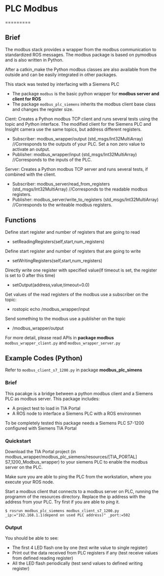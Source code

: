 # PLC Modbus
=========
## Brief
The modbus stack provides a wrapper from the modbus communication to standardized ROS messages. The modbus package is based on pymodbus and is also written in Python.

After a catkin_make the Python modbus classes are also available from the outside and can be easily integrated in other packages.

This stack was tested by interfacing with a Siemens PLC

* The package `modbus` is the basic python wrapper for <strong> modbus server and client for ROS </strong>
* The package `modbus_plc_siemens` inherits the modbus client base class and changes the register size.

Cient: Creates a Python modbus TCP client and runs several tests using the topic and Python interface. The modified client for the Siemens PLC and Insight camera use the same topics, but address different registers.
* Subscriber: modbus_wrapper/output (std_msgs/Int32MultiArray) 
  //Corresponds to the outputs of your PLC. Set a non zero value to activate an output. 
* Publisher: modbus_wrapper/input (std_msgs/Int32MultiArray) 
  //Corresponds to the inputs of the PLC. 

Server: Creates a Python modbus TCP server and runs several tests, if combined with the client. 
* Subscriber: modbus_server/read_from_registers (std_msgs/Int32MultiArray)
  //Corresponds to the readable modbus registers. 
* Publisher:  modbus_server/write_to_registers (std_msgs/Int32MultiArray)
  //Corresponds to the writeable modbus registers. 


## Functions
Define start register and number of registers that are going to read
* setReadingRegisters(self,start,num_registers)

Define start register and number of registers that are going to write
* setWritingRegisters(self,start,num_registers)

Directly write one register with specified value(If timeout is set, the register is set to 0 after this time)
* setOutput(address,value,timeout=0.0)

Get values of the read registers of the modbus use a subscriber on the topic: 
* rostopic echo /modbus_wrapper/input

Send something to the modbus use a publisher on the topic 
* /modbus_wrapper/output

For more detail, please read APIs in <strong> package modbus </strong> `modbus_wrapper_client.py` and `modbus_wrapper_server.py`


## Example Codes (Python)
Refer to `modbus_client_s7_1200.py` in package <strong> modbus_plc_simens </strong>

### Brief
This pacakge is a bridge between a python modbus client and a Siemens PLC as modbus server.
This package includes:
* A project test to load in TIA Portal
* A ROS node to interface a Siemens PLC with a ROS environmen

To be completely tested this package needs a Siemens PLC S7-1200 configured with Siemens TIA Portal

### Quickstart
Download the TIA Portal project (in modbus_wrapper/modbus_plc_siemens/resources/[TIA_PORTAL] S7_1200_Modbus_wrapper) to your siemens PLC to enable the modbus server on the PLC.

Make sure you are able to ping the PLC from the workstation, where you execute your ROS node.

Start a modbus client that connects to a modbus server on PLC, running the programm of the resources directory.
Replace the ip address with the address from your PLC. Try first if you are able to ping it.

```
$ rosrun modbus_plc_siemens modbus_client_s7_1200.py _ip:="192.168.1.1(depend on used PLC address)" _port:=502
```

### Output
You should be able to see:
* The first 4 LED flash one by one (test write value to single register)
* Print out the data received from PLC registers if any (test receive values from defined reading register)  
* All the LED flash periodically (test send values to defined writing register)
 